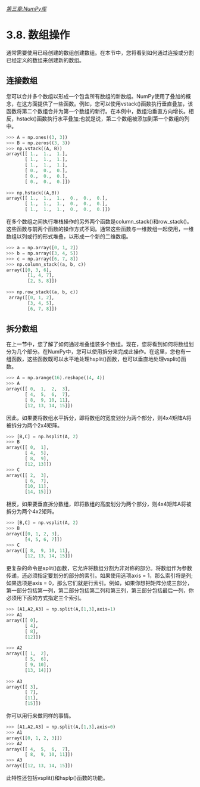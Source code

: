 
[*第三章:NumPy库*](./README.md)


# 3.8. 数组操作

通常需要使用已经创建的数组创建数组。在本节中，您将看到如何通过连接或分割已经定义的数组来创建新的数组。

## 连接数组

您可以合并多个数组以形成一个包含所有数组的新数组。NumPy使用了叠加的概念，在这方面提供了一些函数。例如，您可以使用vstack()函数执行垂直叠加，该函数将第二个数组合并为第一个数组的新行。在本例中，数组沿垂直方向增长。相反，hstack()函数执行水平叠加;也就是说，第二个数组被添加到第一个数组的列中。

```python
>>> A = np.ones((3, 3))
>>> B = np.zeros((3, 3))
>>> np.vstack((A, B))
array([[ 1.,  1.,  1.],
       [ 1.,  1.,  1.],
       [ 1.,  1.,  1.],
       [ 0.,  0.,  0.],
       [ 0.,  0.,  0.],
       [ 0.,  0.,  0.]])
       
>>> np.hstack((A,B))
array([[ 1.,  1.,  1.,  0.,  0.,  0.],
       [ 1.,  1.,  1.,  0.,  0.,  0.],
       [ 1.,  1.,  1.,  0.,  0.,  0.]])
```

在多个数组之间执行堆栈操作的另外两个函数是column_stack()和row_stack()。这些函数与前两个函数的操作方式不同。通常这些函数与一维数组一起使用，一维数组以列或行的形式堆叠，以形成一个新的二维数组。

```python
>>> a = np.array([0, 1, 2])
>>> b = np.array([3, 4, 5])
>>> c = np.array([6, 7, 8])
>>> np.column_stack((a, b, c)) 
array([[0, 3, 6],
        [1, 4, 7],
        [2, 5, 8]])
    
>>> np.row_stack((a, b, c))
 array([[0, 1, 2],
        [3, 4, 5],
        [6, 7, 8]])
```


## 拆分数组

在上一节中，您了解了如何通过堆叠组装多个数组。现在，您将看到如何将数组划分为几个部分。在NumPy中，您可以使用拆分来完成此操作。在这里，您也有一组函数，这些函数既可以水平地处理hsplit()函数，也可以垂直地处理vsplit()函数。

```python
>>> A = np.arange(16).reshape((4, 4))
>>> A
array([[ 0,  1,  2,  3],
       [ 4,  5,  6,  7],
       [ 8,  9, 10, 11],
       [12, 13, 14, 15]])
```

因此，如果要将数组水平拆分，即将数组的宽度划分为两个部分，则4x4矩阵A将被拆分为两个2x4矩阵。

```python
>>> [B,C] = np.hsplit(A, 2)
>>> B
array([[ 0,  1],
       [ 4,  5],
       [ 8,  9],
       [12, 13]])
>>> C
array([[ 2,  3],
       [ 6,  7],
       [10, 11],
       [14, 15]])
```

相反，如果要垂直拆分数组，即将数组的高度划分为两个部分，则4x4矩阵A将被拆分为两个4x2矩阵。

```python
>>> [B,C] = np.vsplit(A, 2)
>>> B
array([[0, 1, 2, 3],
       [4, 5, 6, 7]])
>>> C
array([[ 8,  9, 10, 11],
       [12, 13, 14, 15]])
```

更复杂的命令是split()函数，它允许将数组分割为非对称的部分。将数组作为参数传递，还必须指定要划分的部分的索引。如果使用选项axis = 1，那么索引将是列;如果选项是axis = 0，那么它们就是行索引。例如，如果你想把矩阵分成三部分，第一部分包括第一列，第二部分包括第二列和第三列，第三部分包括最后一列，你必须用下面的方式指定三个索引。

```python
>>> [A1,A2,A3] = np.split(A,[1,3],axis=1)
>>> A1
array([[ 0],
       [ 4],
       [ 8],
       [12]])
       
>>> A2
array([[ 1,  2],
       [ 5,  6],
       [ 9, 10],
       [13, 14]])
       
>>> A3
array([[ 3],
       [ 7],
       [11],
       [15]])
```

你可以用行来做同样的事情。

```python
>>> [A1,A2,A3] = np.split(A,[1,3],axis=0)
>>> A1
array([[0, 1, 2, 3]])
>>> A2
array([[ 4,  5,  6,  7],
       [ 8,  9, 10, 11]])
>>> A3
array([[12, 13, 14, 15]])
```

此特性还包括vsplit()和hsplp()函数的功能。

